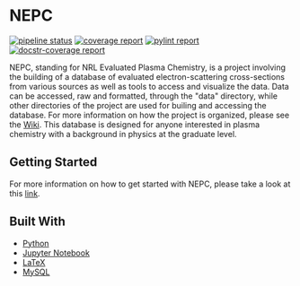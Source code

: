 # NEPC

[![pipeline status](http://predator.nrl.navy.mil/padamson/nepc/badges/master/pipeline.svg)](http://predator.nrl.navy.mil/padamson/nepc/commits/master)
[![coverage report](http://predator.nrl.navy.mil/padamson/nepc/badges/master/coverage.svg)](http://predator.nrl.navy.mil/padamson/nepc/commits/master)
[![pylint report](http://predator.nrl.navy.mil/padamson/nepc/-/jobs/artifacts/master/raw/public/pylint.svg?job=pylint)](http://predator.nrl.navy.mil/padamson/nepc/commits/master)
[![docstr-coverage report](http://predator.nrl.navy.mil/padamson/nepc/-/jobs/artifacts/master/raw/public/docstr-coverage.svg?job=sphinx)](http://predator.nrl.navy.mil/padamson/nepc/commits/master)

NEPC, standing for NRL Evaluated Plasma Chemistry, is a project involving the building of a 
database of evaluated electron-scattering cross-sections from various sources as well as 
tools to access and visualize the data. Data can be accessed, raw and formatted, through the 
"data" directory, while other directories of the project are used for builing and accessing 
the database. For more information on how the project is organized, please see the 
[Wiki](http://predator.nrl.navy.mil/padamson/nepc/wikis/home). This database is designed 
for anyone interested in plasma chemistry with a background in physics at the graduate level.

## Getting Started

For more information on how to get started with NEPC, please take a look at this 
[link](http://predator.nrl.navy.mil/padamson/nepc/wikis/home).

## Built With

*  [Python](https://www.python.org/) 
*  [Jupyter Notebook](https://jupyter.org/)
*  [LaTeX](https://www.latex-project.org/)
*  [MySQL](https://www.mysql.com/)
